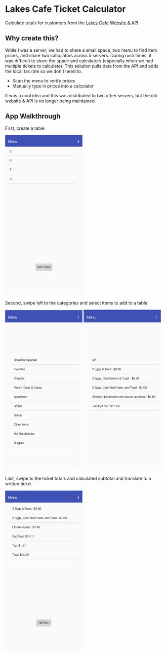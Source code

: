 # Lakes Cafe Ticket Calculator

Calculate totals for customers from the [Lakes Cafe Website & API](http://lakescafe.herokuapp.com)

## Why create this?

While I was a server, we had to share a small space, two menu to find item prices, and share two calculators across 5 servers. During rush times, it was difficult to share the space and calculators (especially when we had multiple tickets to calculate). This solution pulls data from the API and adds the local tax rate so we don't need to.

- Scan the menu to verify prices
- Manually type in prices into a calculator

It was a cool idea and this was distributed to two other servers, but the old website & API is no longer being maintained.

## App Walkthrough

First, create a table

<img src="./screenshots/tables.png" width="250">

Second, swipe left to the categories and select items to add to a table

<img src="./screenshots/categories.png" width="250">
<img src="./screenshots/items.png" width="250">

Last, swipe to the ticket totals and calculated subtotal and translate to a written ticket

<img src="./screenshots/calculation.png" width="250">
